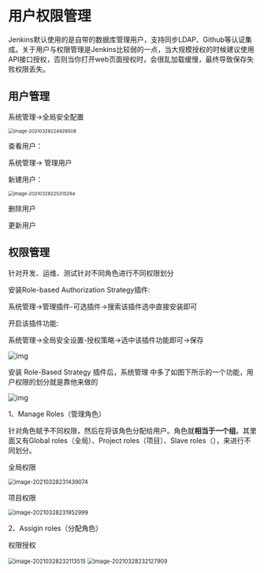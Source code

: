 # 用户权限管理

Jenkins默认使用的是自带的数据库管理用户，支持同步LDAP、Github等认证集成。关于用户与权限管理是Jenkins比较弱的一点，当大规模授权的时候建议使用API接口授权，否则当你打开web页面授权时，会很乱加载缓慢，最终导致保存失败权限丢失。

## 用户管理

系统管理->全局安全配置

<img src="https://gitee.com/c_honghui/picture/raw/master/img/20210328224928.png" alt="image-20210328224928508" style="zoom:67%;" />

查看用户：

系统管理-> 管理用户

新建用户：

<img src="https://gitee.com/c_honghui/picture/raw/master/img/20210328225315.png" alt="image-20210328225315294" style="zoom:67%;" />

删除用户

更新用户

## 权限管理

针对开发、运维、测试针对不同角色进行不同权限划分

安装Role-based Authorization Strategy插件:

系统管理->管理插件-可选插件->搜索该插件选中直接安装即可

开启该插件功能:

系统管理->全局安全设置-授权策略->选中该插件功能即可->保存

![img](https://gitee.com/c_honghui/picture/raw/master/img/20210328230803.png)

安装 Role-Based Strategy 插件后，系统管理 中多了如图下所示的一个功能，用户权限的划分就是靠他来做的

![img](https://gitee.com/c_honghui/picture/raw/master/img/20210328231258.png)

1、Manage Roles（管理角色）

针对角色赋予不同权限，然后在将该角色分配给用户。角色就**相当于一个组**。其里面又有Global roles（全局）、Project roles（项目）、Slave roles（），来进行不同划分。

全局权限

<img src="https://gitee.com/c_honghui/picture/raw/master/img/20210328231439.png" alt="image-20210328231439074" style="zoom:80%;" />

项目权限

<img src="https://gitee.com/c_honghui/picture/raw/master/img/20210328231953.png" alt="image-20210328231952999" style="zoom:80%;" />

2、Assigin roles（分配角色）

权限授权

<img src="https://gitee.com/c_honghui/picture/raw/master/img/20210328232113.png" alt="image-20210328232113515" style="zoom:80%;" />

<img src="https://gitee.com/c_honghui/picture/raw/master/img/20210328232127.png" alt="image-20210328232127909" style="zoom:80%;" />


